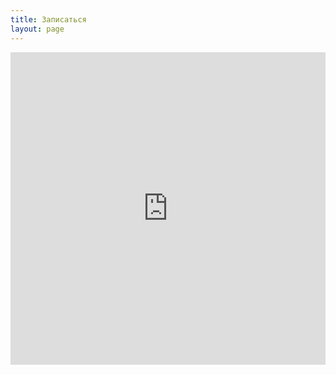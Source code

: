 ```yaml
---
title: Записаться
layout: page
---
```


<iframe src="https://docs.google.com/forms/d/1BqSnp27-COZYnrFsVXudIETIwac5R6B75nlklFLlwKQ/viewform?embedded=true" width="100%" height="500" frameborder="0" marginheight="0" marginwidth="0">Загрузка...</iframe>